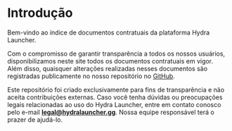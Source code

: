 # Introdução

Bem-vindo ao índice de documentos contratuais da plataforma Hydra Launcher.

Com o compromisso de garantir transparência a todos os nossos usuários, disponibilizamos neste site todos os documentos contratuais em vigor. Além disso, quaisquer alterações realizadas nesses documentos são registradas publicamente no nosso repositório no [GitHub](https://github.com/hydralauncher/hydra-legal).

Este repositório foi criado exclusivamente para fins de transparência e não aceita contribuições externas. Caso você tenha dúvidas ou preocupações legais relacionadas ao uso do Hydra Launcher, entre em contato conosco pelo e-mail **[legal@hydralauncher.gg](mailto:legal@hydralauncher.gg)**. Nossa equipe responsável terá o prazer de ajudá-lo.
